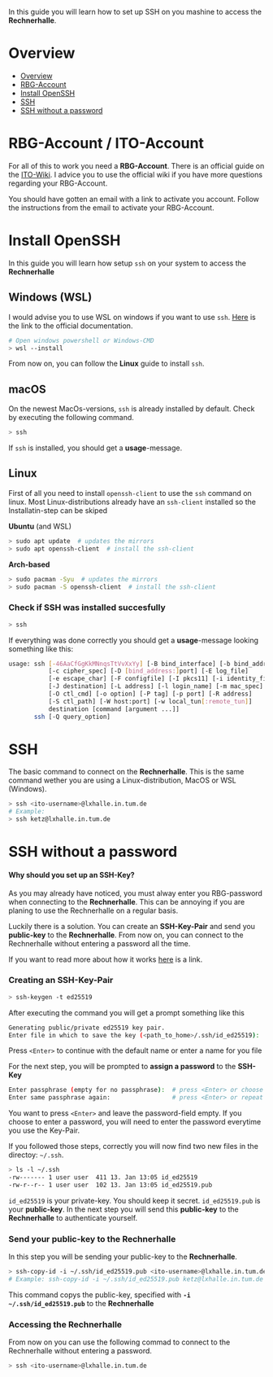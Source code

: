 In this guide you will learn how to set up SSH on you mashine to access the **Rechnerhalle**.

# Overview

- [Overview](#overview)
- [RBG-Account](#rbg-account)
- [Install OpenSSH](#install-openssh)
- [SSH](#ssh)
- [SSH without a password](#ssh-without-a-password)

# RBG-Account / ITO-Account

For all of this to work you need a **RBG-Account**. There is an official guide on the [ITO-Wiki](https://www.cit.tum.de/ito/fuer-studierende/fuer-neue/). I advice you to use the official wiki if you have more questions regarding your RBG-Account.

You should have gotten an email with a link to activate you account. Follow the instructions from the email to activate your RBG-Account.

# Install OpenSSH

In this guide you will learn how setup `ssh` on your system to access the **Rechnerhalle**

## Windows (WSL)

I would advise you to use WSL on windows if you want to use `ssh`.
[Here](https://learn.microsoft.com/en-us/windows/wsl/install) is the link to the official documentation.

```sh
# Open windows powershell or Windows-CMD
> wsl --install
```

From now on, you can follow the **Linux** guide to install `ssh`.

## macOS

On the newest MacOs-versions, `ssh` is already installed by default.
Check by executing the following command.

```sh
> ssh
```

If `ssh` is installed, you should get a **usage**-message.

## Linux

First of all you need to install `openssh-client` to use the `ssh` command on linux. Most Linux-distributions already have an `ssh-client` installed so the Installatin-step can be skiped

**Ubuntu** (and WSL)

```sh
> sudo apt update  # updates the mirrors 
> sudo apt openssh-client  # install the ssh-client
```

**Arch-based**

```sh
> sudo pacman -Syu  # updates the mirrors 
> sudo pacman -S openssh-client  # install the ssh-client
```

### Check if SSH was installed succesfully

```sh
> ssh
```

If everything was done correctly you should get a **usage**-message looking something like this:

```sh
usage: ssh [-46AaCfGgKkMNnqsTtVvXxYy] [-B bind_interface] [-b bind_address]
           [-c cipher_spec] [-D [bind_address:]port] [-E log_file]
           [-e escape_char] [-F configfile] [-I pkcs11] [-i identity_file]
           [-J destination] [-L address] [-l login_name] [-m mac_spec]
           [-O ctl_cmd] [-o option] [-P tag] [-p port] [-R address]
           [-S ctl_path] [-W host:port] [-w local_tun[:remote_tun]]
           destination [command [argument ...]]
       ssh [-Q query_option]

```

# SSH

The basic command to connect on the **Rechnerhalle**. This is the same command wether you are using a Linux-distribution, MacOS or WSL (Windows).

```sh
> ssh <ito-username>@lxhalle.in.tum.de
# Example:
> ssh ketz@lxhalle.in.tum.de
```

# SSH without a password

#### **Why should you set up an SSH-Key?**

As you may already have noticed, you must alway enter you RBG-password when connecting to the **Rechnerhalle**. This can be annoying if you are planing to use the Rechnerhalle on a regular basis.

Luckily there is a solution. You can create an **SSH-Key-Pair** and send you **public-key** to the **Rechnerhalle**. From now on, you can connect to the Rechnerhalle without entering a password all the time.

If you want to read more about how it works [here](https://www.ssh.com/academy/ssh/public-key-authentication) is a link.

### Creating an SSH-Key-Pair

```sh
> ssh-keygen -t ed25519
```

After executing the command you will get a prompt something like this

```sh
Generating public/private ed25519 key pair.
Enter file in which to save the key (<path_to_home>/.ssh/id_ed25519):  # press <Enter>
```

Press `<Enter>` to continue with the default name or enter a name for you file

For the next step, you will be prompted to **assign a password** to the **SSH-Key**

```sh
Enter passphrase (empty for no passphrase):  # press <Enter> or choose a password
Enter same passphrase again:                 # press <Enter> or repeat you password
```

You want to press `<Enter>` and leave the password-field empty. If you choose to enter a password, you will need to enter the password everytime you use the Key-Pair.

If you followed those steps, correctly you will now find two new files in the directoy: `~/.ssh`.

```sh
> ls -l ~/.ssh
-rw------- 1 user user  411 13. Jan 13:05 id_ed25519
-rw-r--r-- 1 user user  102 13. Jan 13:05 id_ed25519.pub
```

`id_ed25519` is your private-key. You should keep it secret. `id_ed25519.pub` is your **public-key**. In the next step you will send this **public-key** to the **Rechnerhalle** to authenticate yourself.

### Send your public-key to the Rechnerhalle

In this step you will be sending your public-key to the **Rechnerhalle**.

```sh
> ssh-copy-id -i ~/.ssh/id_ed25519.pub <ito-username>@lxhalle.in.tum.de 
# Example: ssh-copy-id -i ~/.ssh/id_ed25519.pub ketz@lxhalle.in.tum.de
```

This command copys the public-key, specified with **`-i ~/.ssh/id_ed25519.pub`** to the **Rechnerhalle**

### Accessing the Rechnerhalle

From now on you can use the following commad to connect to the Rechnerhalle without entering a password.

```sh
> ssh <ito-username>@lxhalle.in.tum.de
```

